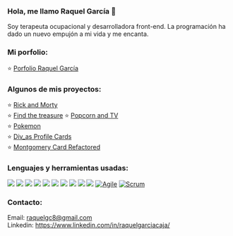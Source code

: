 ### Hola, me llamo Raquel García 💙 
Soy terapeuta ocupacional y desarrolladora front-end. La programación ha dado un nuevo empujón a mi vida y me encanta. 

 ### Mi porfolio:
⭐️ <a href="https://raquelgarciacaja.github.io/Porfolio-RaquelGarcia/" target="_blank">Porfolio Raquel García</a>
   
 ### Algunos de mis proyectos:
⭐️ <a href="https://github.com/RaquelGarciaCaja/Rick-and-Morty" target="_blank">Rick and Morty </a> <br/>
⭐️ <a href="https://github.com/RaquelGarciaCaja/Find-the-treasure" target="_blank">Find the treasure</a>
⭐️ <a href="https://github.com/RaquelGarciaCaja/Popcorn-and-TV" target="_blank">Popcorn and TV</a><br/>
⭐️ <a href="https://github.com/RaquelGarciaCaja/Pokemon-hazte-con-todos-" target="_blank">Pokemon</a><br/>
⭐️ <a href="https://github.com/RaquelGarciaCaja/Div_as-Profile-Cards" target="_blank">Div_as Profile Cards</a><br/>
⭐️ <a href="https://github.com/RaquelGarciaCaja/Montgomery-Card-Refactored" target="_blank">Montgomery Card Refactored</a>


### Lenguajes y herramientas usadas:
<img src = "https://img.shields.io/badge/-HTML5-E34F26?style=flat&logo=html5&logoColor=white"> <img src = "https://img.shields.io/badge/-CSS3-1572B6?style=flat&logo=css3&logoColor=white">
<img src="https://img.shields.io/badge/-Bootstrap-563D7C?style=flat&logo=bootstrap&logoColor=white">
<img src="https://img.shields.io/badge/-JavaScript-eed718?style=flat&logo=javascript&logoColor=ffffff">
<img src="https://img.shields.io/badge/-Sass-cc6699?style=flat&logo=sass&logoColor=ffffff">
<img src="https://img.shields.io/badge/-React-000000?style=flat&logo=react&logoColor=00c8ff">
<img src="https://img.shields.io/badge/-Node.js-3C873A?style=flat&logo=Node.js&logoColor=white">
<img src="http://img.shields.io/badge/-Git-F1502F?style=flat&logo=git&logoColor=FFFFFF">
<img src="http://img.shields.io/badge/-Github-000000?style=flat&logo=github&logoColor=FFFFFF">
<img src="http://img.shields.io/badge/-VS%20Code-007ACC?style=flat&logo=visual%20studio%20code&logoColor=white">
[![Agile](https://img.shields.io/badge/Agile-blue?style=flat&logo=Agile&logoColor=white&link=https://github.com/Quananhle "Agile")](https://github.com/Quananhle) [![Scrum](https://img.shields.io/badge/Scrum-green?style=flat&logo=Scrum&logoColor=white&link=https://github.com/Quananhle "Scrum")](https://github.com/Quananhle) 



### Contacto: 
Email: raquelgc8@gmail.com </br>
Linkedin: https://www.linkedin.com/in/raquelgarciacaja/

  


